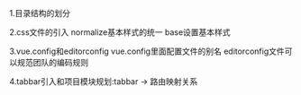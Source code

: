 1.目录结构的划分

2.css文件的引入 normalize基本样式的统一 base设置基本样式

3.vue.config和editorconfig 
vue.config里面配置文件的别名
editorconfig文件可以规范团队的编码规则

4.tabbar引入和项目模块规划:tabbar -> 路由映射关系
